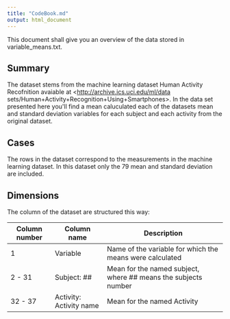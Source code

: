```yaml
---
title: "CodeBook.md"
output: html_document
---
```


This document shall give you an overview of the data stored in variable_means.txt.

## Summary

The dataset stems from the machine learning dataset Human Activity Recofnition avaiable at <http://archive.ics.uci.edu/ml/data sets/Human+Activity+Recognition+Using+Smartphones>. In the data set presented here you'll find a mean caluculated each of the datasets mean and standard deviation variables for each subject and each activity from the original dataset.

## Cases

The rows in the dataset correspond to the measurements in the machine learning dataset.
In this dataset only the 79 mean and standard deviation are included.

## Dimensions

The column of the dataset are structured this way:

Column number | Column name | Description
--- | --- | ---
1 | Variable | Name of the variable for which the means were calculated
2 - 31 | Subject: ## | Mean for the named subject, where ## means the subjects number
32 - 37 | Activity: Activity name | Mean for the named Activity
